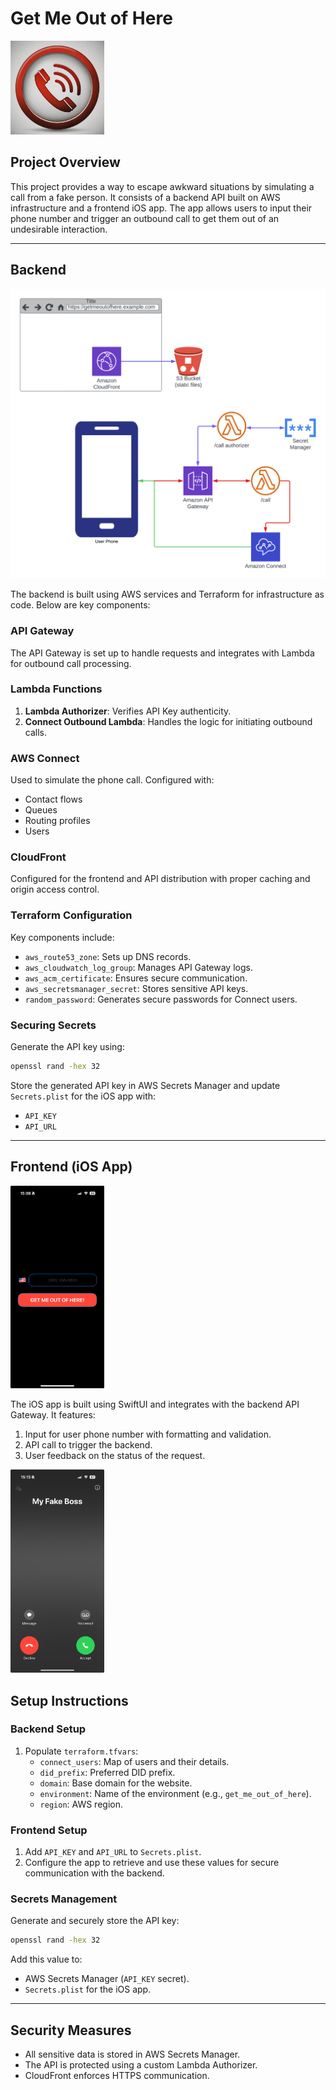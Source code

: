# Get Me Out of Here

<img src="img/logo.png" alt="Logo" style="width: 150px; height: auto;">

## Project Overview

This project provides a way to escape awkward situations by simulating a call from a fake person. It consists of a backend API built on AWS infrastructure and a frontend iOS app. The app allows users to input their phone number and trigger an outbound call to get them out of an undesirable interaction.

---

## Backend

![architecture.png](img/architecture.png)

The backend is built using AWS services and Terraform for infrastructure as code. Below are key components:

### API Gateway
The API Gateway is set up to handle requests and integrates with Lambda for outbound call processing.

### Lambda Functions
1. **Lambda Authorizer**: Verifies API Key authenticity.
2. **Connect Outbound Lambda**: Handles the logic for initiating outbound calls.

### AWS Connect
Used to simulate the phone call. Configured with:
- Contact flows
- Queues
- Routing profiles
- Users

### CloudFront
Configured for the frontend and API distribution with proper caching and origin access control.

### Terraform Configuration
Key components include:
- `aws_route53_zone`: Sets up DNS records.
- `aws_cloudwatch_log_group`: Manages API Gateway logs.
- `aws_acm_certificate`: Ensures secure communication.
- `aws_secretsmanager_secret`: Stores sensitive API keys.
- `random_password`: Generates secure passwords for Connect users.

### Securing Secrets
Generate the API key using:

```bash
openssl rand -hex 32
```

Store the generated API key in AWS Secrets Manager and update `Secrets.plist` for the iOS app with:
- `API_KEY`
- `API_URL`

---

## Frontend (iOS App)

<img src="img/ios_app_0.jpeg" alt="App Screenshot" style="width: 150px; height: auto;">

The iOS app is built using SwiftUI and integrates with the backend API Gateway. It features:

1. Input for user phone number with formatting and validation.
2. API call to trigger the backend.
3. User feedback on the status of the request.

<img src="img/ios_app_1.jpeg" alt="App Screenshot" style="width: 150px; height: auto;">

## Setup Instructions

### Backend Setup
1. Populate `terraform.tfvars`:
   - `connect_users`: Map of users and their details.
   - `did_prefix`: Preferred DID prefix.
   - `domain`: Base domain for the website.
   - `environment`: Name of the environment (e.g., `get_me_out_of_here`).
   - `region`: AWS region.

### Frontend Setup
1. Add `API_KEY` and `API_URL` to `Secrets.plist`.
2. Configure the app to retrieve and use these values for secure communication with the backend.

### Secrets Management
Generate and securely store the API key:

```bash
openssl rand -hex 32
```

Add this value to:
- AWS Secrets Manager (`API_KEY` secret).
- `Secrets.plist` for the iOS app.

---

## Security Measures
- All sensitive data is stored in AWS Secrets Manager.
- The API is protected using a custom Lambda Authorizer.
- CloudFront enforces HTTPS communication.
